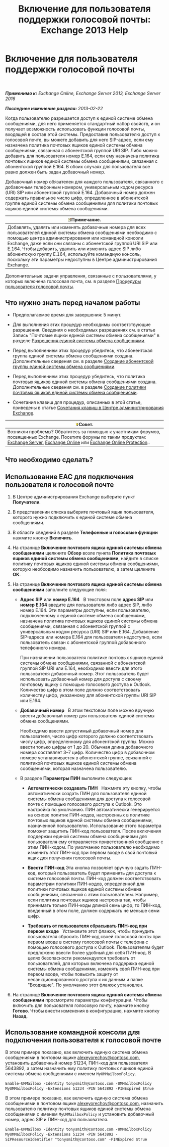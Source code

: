 ﻿---
title: 'Включение для пользователя поддержки голосовой почты: Exchange 2013 Help'
TOCTitle: Включение для пользователя поддержки голосовой почты
ms:assetid: ad027767-5e14-4cb1-9f8a-0791d9188db5
ms:mtpsurl: https://technet.microsoft.com/ru-ru/library/Bb124147(v=EXCHG.150)
ms:contentKeyID: 50488840
ms.date: 04/30/2018
mtps_version: v=EXCHG.150
f1_keywords:
- Microsoft.Exchange.Management.SnapIn.Esm.Recipients.EnableUnifiedMessagingWizardForm.EnableUnifiedMessagingWizardPage
ms.translationtype: HT
---

# Включение для пользователя поддержки голосовой почты

 

_**Применимо к:** Exchange Online, Exchange Server 2013, Exchange Server 2016_

_**Последнее изменение раздела:** 2013-02-22_

Когда пользователю разрешается доступ к единой системе обмена сообщениями, для него применяется стандартный набор свойств, и он получает возможность использовать функции голосовой почты, входящей в состав этой системы. Предоставив пользователю доступ к голосовой почте, вы можете добавить для него SIP-адрес, если ему назначена политика почтовых ящиков единой системы обмена сообщениями, связанная с абонентской группой URI SIP. Либо можно добавить для пользователя номер E.164, если ему назначена политика почтовых ящиков единой системы обмена сообщениями, связанная с абонентской группой E.164. В обоих случаях для пользователя все равно должен быть задан добавочный номер.

Добавочный номер обязателен для каждого пользователя, связанного с добавочным телефонным номером, универсальным кодом ресурса (URI) SIP или абонентской группой E.164. Добавочный номер должен содержать правильное число цифр, определенное в абонентской группе единой системы обмена сообщениями для политики почтовых ящиков единой системы обмена сообщениями.

<table>
<thead>
<tr class="header">
<th><img src="images/JJ126620.note(EXCHG.150).gif" title="Примечание" alt="Примечание" />Примечание.</th>
</tr>
</thead>
<tbody>
<tr class="odd">
<td>Добавлять, удалять или изменять добавочные номера для всех пользователей единой системы обмена сообщениями необходимо с помощью центра администрирования или командной консоли Exchange, даже если они связаны с абонентской группой URI SIP или E.164. Чтобы добавить, удалить или изменить адрес SIP либо абонентскую группу E.164, используйте командную консоль, поскольку эти параметры недоступны в Центре администрирования Exchange.</td>
</tr>
</tbody>
</table>


Дополнительные задачи управления, связанные с пользователями, у которых включена голосовая почта, см. в разделе [Процедуры пользователя голосовой почты](voice-mail-enabled-user-procedures-exchange-2013-help.md).

## Что нужно знать перед началом работы

  - Предполагаемое время для завершения: 5 минут.

  - Для выполнения этих процедур необходимы соответствующие разрешения. Сведения о необходимых разрешениях см. в статье Запись "Почтовые ящики единой системы обмена сообщениями" в разделе [Разрешения единой системы обмена сообщениями](unified-messaging-permissions-exchange-2013-help.md).

  - Перед выполнением этих процедур убедитесь, что абонентская группа единой системы обмена сообщениями создана. Дополнительные сведения см. в разделе [Создание абонентской группы единой системы обмена сообщениями](create-a-um-dial-plan-exchange-2013-help.md).

  - Перед выполнением этих процедур убедитесь, что политика почтовых ящиков единой системы обмена сообщениями создана. Дополнительные сведения см. в разделе [Создание политики почтовых ящиков единой системы обмена сообщениями](create-a-um-mailbox-policy-exchange-2013-help.md).

  - Сочетания клавиш для процедур, описанных в этой статье, приведены в статье [Сочетания клавиш в Центре администрирования Exchange](keyboard-shortcuts-in-the-exchange-admin-center-exchange-online-protection-help.md).

<table>
<thead>
<tr class="header">
<th><img src="images/Bb124558.tip(EXCHG.150).gif" title="Совет" alt="Совет" />Совет.</th>
</tr>
</thead>
<tbody>
<tr class="odd">
<td>Возникли проблемы? Обратитесь за помощью к участникам форумов, посвященных Exchange. Посетите форумы по таким продуктам: <a href="https://go.microsoft.com/fwlink/p/?linkid=60612">Exchange Server</a>, <a href="https://go.microsoft.com/fwlink/p/?linkid=267542">Exchange Online</a> или <a href="https://go.microsoft.com/fwlink/p/?linkid=285351">Exchange Online Protection</a>..</td>
</tr>
</tbody>
</table>


## Что необходимо сделать?

## Использование EAC для подключения пользователя к голосовой почте

1.  В Центре администрирования Exchange выберите пункт **Получатели**.

2.  В представлении списка выберите почтовый ящик пользователя, которого нужно подключить к единой системе обмена сообщениями.

3.  В области сведений в разделе **Телефонные и голосовые функции** нажмите кнопку **Включить**.

4.  На странице **Включение почтового ящика единой системы обмена сообщениями** щелкните **Обзор** возле пункта **Политика почтовых ящиков единой системы обмена сообщениями**, найдите в списке политику почтовых ящиков единой системы обмена сообщениями, которую необходимо назначить пользователю, а затем щелкните **OK**.

5.  На странице **Включение почтового ящика единой системы обмена сообщениями** заполните следующие поля:
    
      - **Адрес SIP** или **номер E.164**   В текстовом поле **адрес SIP** или **номер E.164** введите для пользователя либо адрес SIP, либо номер E.164. Эти параметры доступны, если пользователю, подключенному к единой системе обмена сообщениями, назначена политика почтовых ящиков единой системы обмена сообщениями, связанная с абонентской группой с универсальным кодом ресурса (URI) SIP или E.164. Добавление SIP-адреса или номера E.164 для пользователя недоступно, если пользователь связан с абонентской группой добавочного телефонного номера.
        
        При назначении пользователя политике почтовых ящиков единой системы обмена сообщениями, связанной с абонентской группой SIP URI или E.164, необходимо ввести для этого пользователя добавочный номер. Этот пользователь будет использовать добавочный номер для доступа с своему почтовому ящику с помощью голосового доступа к Outlook. Количество цифр в этом поле должно соответствовать количеству цифр, указанному для абонентской группы URI SIP или E.164.
    
      - **Добавочный номер**   В этом текстовом поле можно вручную ввести добавочный номер для пользователя единой системы обмена сообщениями.
        
        Необходимо ввести допустимый добавочный номер для пользователя, число цифр которого должно соответствовать числу цифр, определенному для абонентской группы. Можно ввести только цифры от 1 до 20. Обычная длина добавочного номера составляет 3–7 цифр. Количество цифр в добавочном номере устанавливается в абонентской группе, связанной с политикой почтовых ящиков единой системы обмена сообщениями, которая назначена пользователю.
    
      - В разделе **Параметры ПИН** выполните следующее:
        
          - **Автоматически создавать ПИН**   Нажмите эту кнопку, чтобы автоматически создать ПИН для пользователя единой системы обмена сообщениями для доступа к голосовой почте с помощью голосового доступа к Outlook. Это настройка по умолчанию. ПИН автоматически генерируется на основе политик ПИН-кодов, настроенных в политике почтовых ящиков единой системы обмена сообщениями, назначенной пользователю. Использование этого параметра поможет защитить ПИН-код пользователя. После включения поддержки единой системы обмена сообщениями для пользователя ему отправляется приветственной сообщение с этим ПИН-кодом. По умолчанию пользователю необходимо изменить этот ПИН-код при первом входе в свой почтовый ящик для получения голосовой почты.
        
          - **Ввести ПИН-код** Эта кнопка позволяет вручную задать ПИН-код, который пользователь будет применять для доступа к системе голосовой почты. ПИН-код должен соответствовать параметрам политики ПИН-кодов, определенной для политики почтовых ящиков единой системы обмена сообщениями, связанной с этим пользователем. Например, если политика почтовых ящиков настроена так, чтобы принимать только ПИН-коды длиной семь цифр, то ПИН-код, введенный в этом поле, должен содержать не меньше семи цифр.
        
          - **Требовать от пользователя сбрасывать ПИН-код при первом входе**   Установите этот флажок, чтобы принудить пользователя сбросить ПИН-код своей голосовой почты при первом входе в систему голосовой почты с телефона с помощью голосового доступа к Outlook. Пользователям будет предложено ввести более удобный для себя ПИН-код. В целях безопасности рекомендуется требовать от пользователей, для которых включена поддержка единой системы обмена сообщениями, изменять свой ПИН-код при первом входе, чтобы повысить защиту от несанкционированного доступа к их данным и папке "Входящие". По умолчанию этот флажок установлен.

6.  На странице **Включение почтового ящика единой системы обмена сообщениями** просмотрите параметры конфигурации. Чтобы включить для пользователя голосовую почту, нажмите кнопку **Готово**. Чтобы внести изменения в конфигурацию, нажмите кнопку **Назад**.

## Использование командной консоли для подключения пользователя к голосовой почте

В этом примере показано, как включить единую система обмена сообщениями в почтовом ящике alexeyorechov@contoso.com, установить добавочный номер 51234, ПИН-код для пользователя 5643892, а затем назначить ему политику почтовых ящиков единой системы обмена сообщениями с именем `MyUMMailboxPolicy`.

    Enable-UMMailbox -Identity tonysmith@contoso.com -UMMailboxPolicy MyUMMailboxPolicy -Extensions 51234 -PIN 5643892 -PINExpired $true

В этом примере показано, как включить единую система обмена сообщениями в почтовом ящике alexeyorechov@contoso.com, назначить пользователю политику почтовых ящиков единой системы обмена сообщениями с именем `MyUMMailboxPolicy` и установить добавочный номер, адрес SIP и ПИН-код для пользователя.

    Enable-UMMailbox -Identity tonysmith@contoso.com -UMMailboxPolicy MyUMMailboxPolicy -Extensions 51234 -PIN 5643892 -SIPResourceIdentifier "tonysmith@contoso.com" -PINExpired $true

